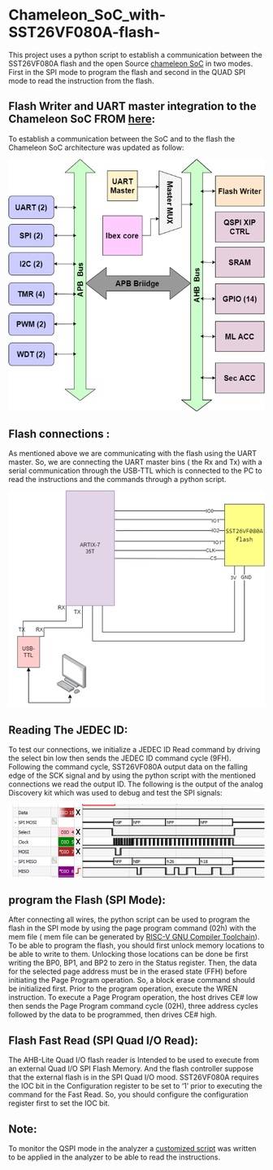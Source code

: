 # Chameleon_SoC_with-SST26VF080A-flash-
This project uses a python script to establish a communication between the SST26VF080A flash and the open Source [chameleon SoC](https://github.com/shalan/Chameleon_SoC) in two modes. 
First in the SPI mode to program the flash and second in the QUAD SPI mode to read the instruction from the flash.

## Flash Writer and UART master integration to the Chameleon SoC FROM [here](https://github.com/nabadawy/AMEN2S-SoC):
To establish a communication between the SoC and to the flash the Chameleon SoC architecture was updated as follow: 

![FW_diagram](https://github.com/nabadawy/Chameleon_SoC_with-SST26VF080A-flash-/blob/main/docs/Updated.drawio.png)

## Flash connections : 
As mentioned above we are communicating with the flash using the UART master. So, we are connecting the UART master bins ( the Rx and Tx) with a serial communication through the USB-TTL which is connected to the PC to read the instructions and the commands through a python script.

![connections](https://github.com/nabadawy/Chameleon_SoC_with-SST26VF080A-flash-/blob/main/docs/connections.png)

 ## Reading The JEDEC ID:
To test our connections, we initialize a JEDEC ID Read command by driving the select bin low then sends the JEDEC ID command cycle (9FH). Following the command cycle, SST26VF080A output data on the falling edge of the SCK signal and by using the python script with the mentioned connections we read the output ID. The following is the output of the analog Discovery kit which was used to debug and test the SPI signals: 

![JEDEC](https://github.com/nabadawy/Chameleon_SoC_with-SST26VF080A-flash-/blob/main/docs/ID.png)

## program the Flash (SPI Mode):
After connecting all wires, the python script can be used to program the flash in the SPI mode by using the page program command (02h) with the mem file ( mem file can be generated by [RISC-V GNU Compiler Toolchain](https://github.com/riscv-collab/riscv-gnu-toolchain)). 
To be able to program the flash, you should first unlock memory locations to be able to write to them. Unlocking those locations can be done be first writing the BP0, BP1, and BP2 to zero in the Status register. Then, the data for the selected page address must be in the erased state (FFH) before initiating the Page Program operation. So, a block erase command should be initialized first. Prior to the program operation, execute the WREN instruction. To execute a Page Program operation, the host drives CE# low then sends the Page Program command cycle (02H), three address cycles followed by the data to be programmed, then drives CE# high.
 

## Flash Fast Read (SPI Quad I/O Read):
The AHB-Lite Quad I/O flash reader is Intended to be used to execute from an external Quad I/O SPI Flash Memory. And the flash controller suppose that the external flash is in the SPI Quad I/O mood. SST26VF080A requires the IOC bit in the Configuration register to be set to ‘1’ prior to executing the command for the Fast Read. So, you should configure the configuration register first to set the IOC bit. 
## Note: 
To monitor the QSPI mode in the analyzer a [customized script](https://github.com/nabadawy/Chameleon_SoC_with-SST26VF080A-flash-/blob/main/docs/QuadSPI.txt) was written to be applied in the analyzer to be able to read the instructions. 


